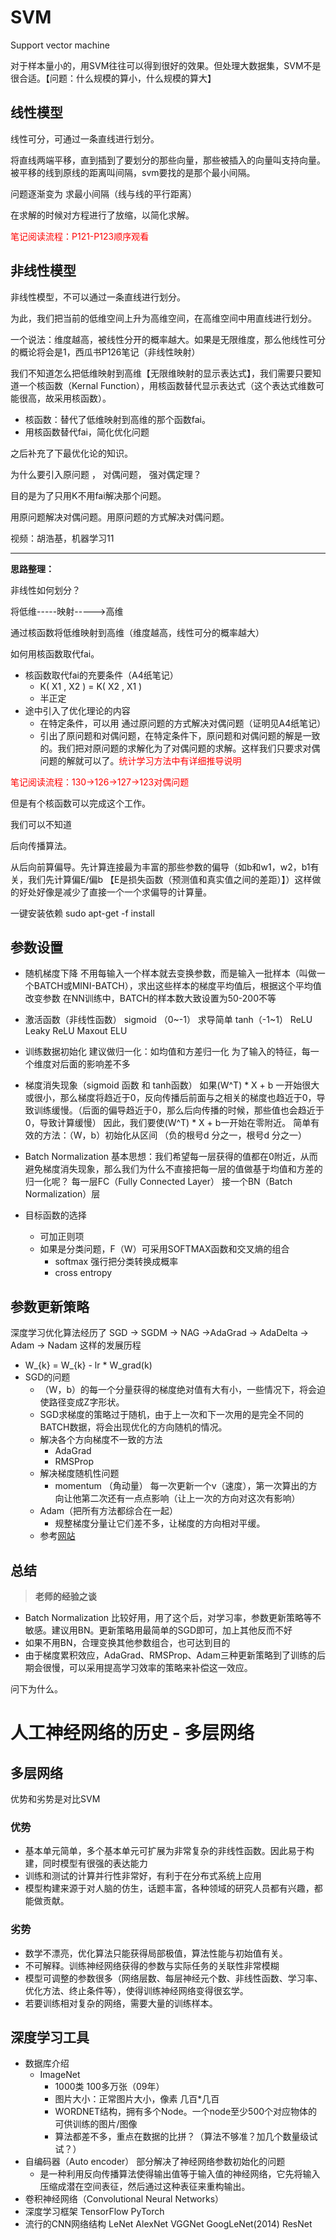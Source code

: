 # SVM

Support vector machine

对于样本量小的，用SVM往往可以得到很好的效果。但处理大数据集，SVM不是很合适。【问题：什么规模的算小，什么规模的算大】

## 线性模型

线性可分，可通过一条直线进行划分。

将直线两端平移，直到插到了要划分的那些向量，那些被插入的向量叫支持向量。被平移的线到原线的距离叫间隔，svm要找的是那个最小间隔。

问题逐渐变为 求最小间隔（线与线的平行距离）

在求解的时候对方程进行了放缩，以简化求解。

<span style="color:red">笔记阅读流程：P121-P123顺序观看</span>

## 非线性模型

非线性模型，不可以通过一条直线进行划分。

为此，我们把当前的低维空间上升为高维空间，在高维空间中用直线进行划分。

一个说法：维度越高，被线性分开的概率越大。如果是无限维度，那么他线性可分的概论将会是1，西瓜书P126笔记（非线性映射）

我们不知道怎么把低维映射到高维【无限维映射的显示表达式】，我们需要只要知道一个核函数（Kernal Function），用核函数替代显示表达式（这个表达式维数可能很高，故采用核函数）。

- 核函数：替代了低维映射到高维的那个函数fai。
- 用核函数替代fai，简化优化问题

之后补充了下最优化论的知识。

为什么要引入原问题 ， 对偶问题， 强对偶定理？

目的是为了只用K不用fai解决那个问题。

用原问题解决对偶问题。用原问题的方式解决对偶问题。

视频：胡浩基，机器学习11

----

**思路整理：**

非线性如何划分？

将低维-----映射----->高维

通过核函数将低维映射到高维（维度越高，线性可分的概率越大）

如何用核函数取代fai。

- 核函数取代fai的充要条件（A4纸笔记）
  - K( X1 , X2 ) = K( X2 , X1 )
  - 半正定
- 途中引入了优化理论的内容
  - 在特定条件，可以用 通过原问题的方式解决对偶问题（证明见A4纸笔记）
  - 引出了原问题和对偶问题，在特定条件下，原问题和对偶问题的解是一致的。我们把对原问题的求解化为了对偶问题的求解。这样我们只要求对偶问题的解就可以了。<span style="color:red">统计学习方法中有详细推导说明</span>

<span style='color:red'>笔记阅读流程：130->126->127->123对偶问题</span>

但是有个核函数可以完成这个工作。

我们可以不知道 

后向传播算法。

从后向前算偏导。先计算连接最为丰富的那些参数的偏导（如b和w1，w2，b1有关，我们先计算偏E/偏b  【E是损失函数（预测值和真实值之间的差距）】）这样做的好处好像是减少了直接一个一个求偏导的计算量。

一键安装依赖
sudo apt-get -f install

## 参数设置
- 随机梯度下降
	不用每输入一个样本就去变换参数，而是输入一批样本（叫做一个BATCH或MINI-BATCH），求出这些样本的梯度平均值后，根据这个平均值改变参数
	在NN训练中，BATCH的样本数大致设置为50-200不等
	
- 激活函数（非线性函数）
	sigmoid （0~-1） 求导简单 
	tanh（-1~1）
	ReLU
	Leaky ReLU
	Maxout
	ELU
	
- 训练数据初始化
	建议做归一化：如均值和方差归一化
	为了输入的特征，每一个维度对后面的影响差不多
	
- 梯度消失现象（sigmoid 函数 和 tanh函数）
	如果(W^T) * X + b 一开始很大或很小，那么梯度将趋近于0，反向传播后前面与之相关的梯度也趋近于0，导致训练缓慢。（后面的偏导趋近于0，那么后向传播的时候，那些值也会趋近于0，导致计算缓慢）
	因此，我们要使(W^T) * X + b一开始在零附近。
	简单有效的方法：（W，b）初始化从区间 （负的根号d 分之一，根号d 分之一）
	
- Batch Normalization
	基本思想：我们希望每一层获得的值都在0附近，从而避免梯度消失现象，那么我们为什么不直接把每一层的值做基于均值和方差的归一化呢？
	每一层FC（Fully Connected Layer）
	接一个BN（Batch Normalization）层
	
- 目标函数的选择
	- 可加正则项
	- 如果是分类问题，F（W）可采用SOFTMAX函数和交叉熵的组合
		- softmax 强行把分类转换成概率
		- cross entropy  
		
## 参数更新策略

深度学习优化算法经历了 SGD -> SGDM -> NAG ->AdaGrad -> AdaDelta -> Adam -> Nadam 这样的发展历程

- W_{k} = W_{k} - lr * W_grad(k)
- SGD的问题
	- （W，b）的每一个分量获得的梯度绝对值有大有小，一些情况下，将会迫使路径变成Z字形状。
	- SGD求梯度的策略过于随机，由于上一次和下一次用的是完全不同的BATCH数据，将会出现优化的方向随机的情况。
	- 解决各个方向梯度不一致的方法
		- AdaGrad 
		- RMSProp 
	- 解决梯度随机性问题
		- momentum （角动量）
		每一次更新一个v（速度），第一次算出的方向让他第二次还有一点点影响（让上一次的方向对这次有影响）
	- Adam（把所有方法都综合在一起）
		- 规整梯度分量让它们差不多，让梯度的方向相对平缓。
	- 参考<a href="https://zhuanlan.zhihu.com/p/32230623">网站</a>
		
## 总结
> **老师的经验之谈**
- Batch Normalization 比较好用，用了这个后，对学习率，参数更新策略等不敏感。建议用BN。更新策略用最简单的SGD即可，加上其他反而不好
- 如果不用BN，合理变换其他参数组合，也可达到目的
- 由于梯度累积效应，AdaGrad、RMSProp、Adam三种更新策略到了训练的后期会很慢，可以采用提高学习效率的策略来补偿这一效应。

问下为什么。

# 人工神经网络的历史 - 多层网络

## 多层网络
优势和劣势是对比SVM
### 优势
- 基本单元简单，多个基本单元可扩展为非常复杂的非线性函数。因此易于构建，同时模型有很强的表达能力
- 训练和测试的计算并行性非常好，有利于在分布式系统上应用
- 模型构建来源于对人脑的仿生，话题丰富，各种领域的研究人员都有兴趣，都能做贡献。


### 劣势
- 数学不漂亮，优化算法只能获得局部极值，算法性能与初始值有关。
- 不可解释。训练神经网络获得的参数与实际任务的关联性非常模糊
- 模型可调整的参数很多（网络层数、每层神经元个数、非线性函数、学习率、优化方法、终止条件等），使得训练神经网络变得很玄学。
- 若要训练相对复杂的网络，需要大量的训练样本。

## 深度学习工具

- 数据库介绍
	- ImageNet
		- 1000类 100多万张（09年）
		- 图片大小：正常图片大小，像素 几百*几百
		- WORDNET结构，拥有多个Node。一个node至少500个对应物体的可供训练的图片/图像
		- 算法都差不多，重点在数据的比拼？（算法不够准？加几个数量级试试？）
- 自编码器（Auto encoder）  部分解决了神经网络参数初始化的问题
	- 是一种利用反向传播算法使得输出值等于输入值的神经网络，它先将输入压缩成潜在空间表征，然后通过这种表征来重构输出。
- 卷积神经网络（Convolutional Neural Networks）
- 深度学习框架 TensorFlow PyTorch
- 流行的CNN网络结构 LeNet AlexNet VGGNet GoogLeNet(2014) ResNet






















































​		
​		
​		
​		
​		



